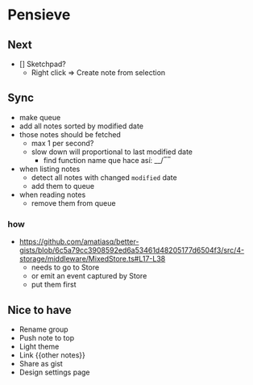 # Pensieve

## Next
- [] Sketchpad?
  - Right click => Create note from selection

## Sync
- make queue
- add all notes sorted by modified date
- those notes should be fetched
  - max 1 per second?
  - slow down will proportional to last modified date
    - find function name que hace así: __/‾‾
- when listing notes
  - detect all notes with changed `modified` date
  - add them to queue
- when reading notes
  - remove them from queue

### how
- https://github.com/amatiasq/better-gists/blob/6c5a79cc3908592ed6a53461d48205177d6504f3/src/4-storage/middleware/MixedStore.ts#L17-L38
  - needs to go to Store
  - or emit an event captured by Store
  - put them first

## Nice to have
- Rename group
- Push note to top
- Light theme
- Link {{other notes}}
- Share as gist
- Design settings page
